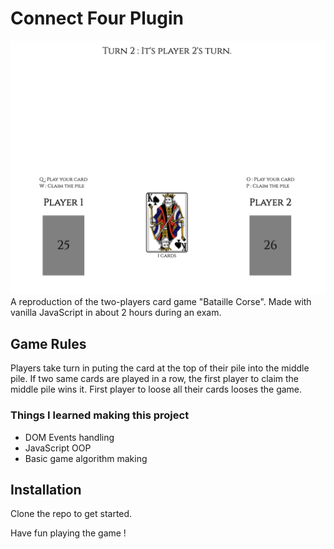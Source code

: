 # Connect Four Plugin

<img src="./img/game.png" alt="game screenshot" width="738">
A reproduction of the two-players card game "Bataille Corse". Made with vanilla JavaScript in about 2 hours during an exam.

## Game Rules
Players take turn in puting the card at the top of their pile into the middle pile. If two same cards are played in a row, the first player to claim the middle pile wins it. First player to loose all their cards looses the game.

### Things I learned making this project
- DOM Events handling
- JavaScript OOP
- Basic game algorithm making

## Installation
Clone the repo to get started.

Have fun playing the game !
